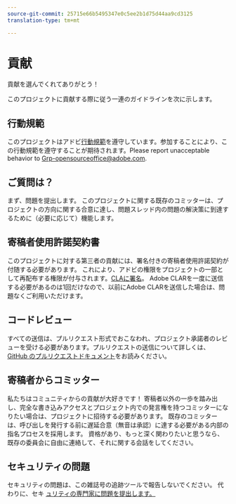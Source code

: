 ```yaml
---
source-git-commit: 25715e66b5495347e0c5ee2b1d75d44aa9cd3125
translation-type: tm+mt

---
```

# 貢献

貢献を選んでくれてありがとう！

このプロジェクトに貢献する際に従う一連のガイドラインを次に示します。

## 行動規範

このプロジェクトはアドビ[行動規範](code-of-conduct.md)を遵守しています。参加することにより、この行動規範を遵守することが期待されます。Please report unacceptable behavior to
[Grp-opensourceoffice@adobe.com](mailto:Grp-opensourceoffice@adobe.com).

## ご質問は？

まず、問題を提出します。 このプロジェクトに関する既存のコミッターは、プロジェクトの方向に関する合意に達し、問題スレッド内の問題の解決策に到達するために（必要に応じて）機能します。

## 寄稿者使用許諾契約書

このプロジェクトに対する第三者の貢献には、署名付きの寄稿者使用許諾契約が付随する必要があります。 これにより、アドビの権限をプロジェクトの一部として再配布する権限が付与されます。[CLAに署名](https://opensource.adobe.com/cla.html)。 Adobe CLARを一度に送信する必要があるのは1回だけなので、以前にAdobe CLARを送信した場合は、問題なくご利用いただけます。

## コードレビュー

すべての送信は、プルリクエスト形式でおこなわれ、プロジェクト承諾者のレビューを受ける必要があります。プルリクエストの送信について詳しくは、[GitHub のプルリクエストドキュメント](https://help.github.com/articles/about-pull-requests/)をお読みください。

<!--
Lastly, please follow the [pull request template](PULL_REQUEST_TEMPLATE.md) when
submitting a pull request!
-->

## 寄稿者からコミッター

私たちはコミュニティからの貢献が大好きです！ 寄稿者以外の一歩を踏み出し、完全な書き込みアクセスとプロジェクト内での発言権を持つコミッターになりたい場合は、プロジェクトに招待する必要があります。 既存のコミッターは、呼び出しを発行する前に遅延合意（無音は承認）に達する必要がある内部の指名プロセスを採用します。 資格があり、もっと深く関わりたいと思うなら、既存の委員会に自由に連絡して、それに関する会話をしてください。

## セキュリティの問題

セキュリティの問題は、この雑誌号の追跡ツールで報告しないでください。 代わりに、セキ [ュリティの専門家に問題を提出します。](https://helpx.adobe.com/jp/security/alertus.html)
